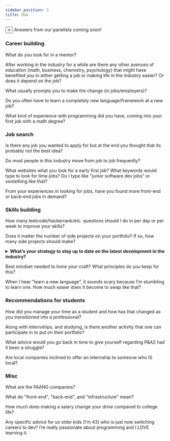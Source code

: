 ```yaml
---
sidebar_position: 3
title: Q&A
---
```


<div class="alert alert--info" role="alert">
  <button aria-label="Close" class="clean-btn close" type="button">
    <span aria-hidden="true">×</span>
  </button>
  Answers from our panelists coming soon!
</div>

### Career building

What do you look for in a mentor?

After working in the industry for a while are there any other avenues of education (math, business, chemistry, psychology) that might have benefited you in either getting a job or making life in the industry easier? Or does it depend on the job?

What usually prompts you to make the change (in jobs/employers)?

Do you often have to learn a completely new language/framework at a new job?

What kind of experience with programming did you have, coming into your first job with a math degree?

### Job search

Is there any job you wanted to apply for but at the end you thought that its probably not the best idea?

Do most people in this industry move from job to job frequently?

What websites what you look for a early first job? What keywords would type to look for time jobs? Do I type like
"junior software dev jobs" or something like that?

From your experiences in looking for jobs, have you found more front-end or back-end jobs in demand?

### Skills building

How many leetcode/hackerrank/etc. questions should I do in per day or per week to improve your skills?

Does it matter the number of side projects on your portfolio? If so, how many side projects should make?

<details>
  <summary>
    <strong>What’s your strategy to stay up to date on the latest development in the industry?</strong>
  </summary>
  <p>
    I collaborate with previous coworkers and see what they're up to. Lot's of times that's enough. Sometimes I'll read
    blogs or listen to podcasts. - <a href="/docs/fall-2021/panelists#travis">TW</a>
  </p>
</details>

Best mindset needed to hone your craft? What principles do you keep for this?

When I hear "learn a new language", it sounds scary because I'm stumbling to learn one. How much easier does it become to swap like that?

### Recommendations for students

How did you manage your time as a student and how has that changed as you transitioned into a professional?

Along with internships, and studying, is there another activity that one can participate in to put on their portfolio?

What advice would you go back in time to give yourself regarding P&A2 had it been a struggle?

Are local companies inclined to offer an internship to someone who IS local?

### Misc
What are the FAANG companies?

What do "front-end", "back-end", and "infrastructure" mean?

How much does making a salary change your drive compared to college life?

Any specific advice for us older kids (I’m 43) who is just now switching careers to dev?  I’m really passionate about programming and I LOVE learning it.
